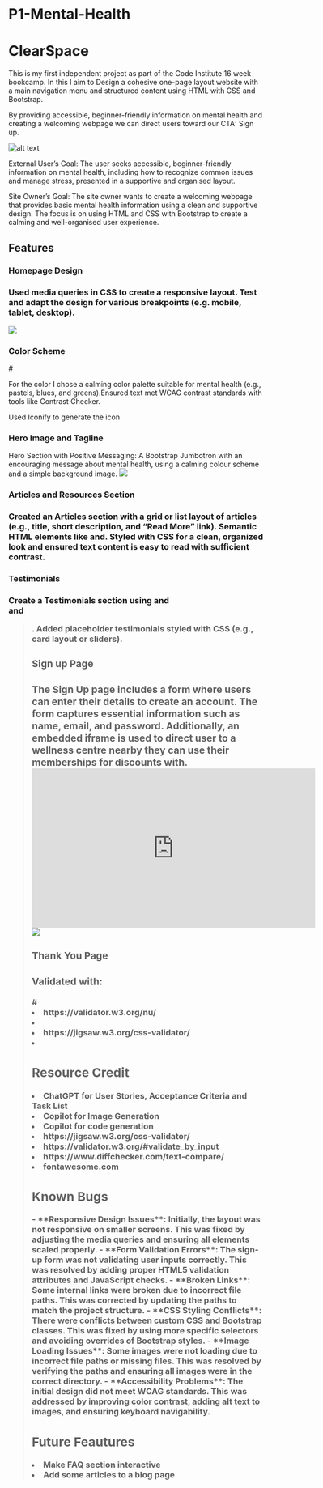 # P1-Mental-Health

<h1>ClearSpace</h1>

This is my first independent project as part of the Code Institute 16 week bookcamp. In this I aim to Design a cohesive one-page layout website with a main navigation menu and structured content using HTML with CSS and Bootstrap.

By providing accessible, beginner-friendly information on mental health and creating a welcoming webpage we can direct users toward our CTA: Sign up.

![alt text](image.png)

External User’s Goal: The user seeks accessible, beginner-friendly information on mental health, including how to recognize common issues and manage stress, presented in a supportive and organised layout.

Site Owner’s Goal: The site owner wants to create a welcoming webpage that provides basic mental health information using a clean and supportive design. The focus is on using HTML and CSS with Bootstrap to create a calming and well-organised user experience.

<h2> Features </h2>

<h3> Homepage Design <h3>

 Used media queries in CSS to create a responsive layout.
Test and adapt the design for various breakpoints (e.g. mobile, tablet, desktop).

<img src="assets/images/Screenshot from 2024-11-12 10-00-33.png">
 
<h3> Color Scheme </h3>#

 For the color I chose a calming color palette suitable for mental health (e.g., pastels, blues, and greens).Ensured text met WCAG contrast standards with tools like Contrast Checker.

Used Iconify to generate the icon


<h3> Hero Image and Tagline </h3>

Hero Section with Positive Messaging: A Bootstrap Jumbotron with an encouraging message about mental health, using a calming colour scheme and a simple background image.
<img src="assets/images/Screenshot from 2024-11-11 10-01-26.png">

<h3> Articles and Resources Section<h3>

Created an Articles section with a grid or list layout of articles (e.g., title, short description, and “Read More” link). Semantic HTML elements like
and. Styled with CSS for a clean, organized look and ensured text content is easy to read with sufficient contrast.

<h3> Testimonials <h3>
Create a Testimonials section using
and <section> and <blockquote>. Added placeholder testimonials styled with CSS (e.g., card layout or sliders). 

<h3> Sign up Page <h3>
The Sign Up page includes a form where users can enter their details to create an account. The form captures essential information such as name, email, and password. Additionally, an embedded iframe is used to direct user to a wellness centre nearby they can use their memberships for discounts with.

<iframe width="560" height="315" src="https://www.youtube.com/embed/example_video" frameborder="0" allowfullscreen></iframe>
<img src="assets/images/Screenshot from 2024-11-12 10-16-16.png">

<h3> Thank You Page <h3>

<h3> Validated with: </h3>#
<li> https://validator.w3.org/nu/ <li>
<li> https://jigsaw.w3.org/css-validator/ <li>

<h2> Resource Credit </h2>
<li> ChatGPT for User Stories, Acceptance Criteria and Task List</li>
<li> Copilot for Image Generation</li> 
<li> Copilot for code generation</li>
<li> https://jigsaw.w3.org/css-validator/ </li>
<li> https://validator.w3.org/#validate_by_input </li>
<li> https://www.diffchecker.com/text-compare/ </li>
<li> fontawesome.com </li>


<h2> Known Bugs </h2>
- **Responsive Design Issues**: Initially, the layout was not responsive on smaller screens. This was fixed by adjusting the media queries and ensuring all elements scaled properly.
- **Form Validation Errors**: The sign-up form was not validating user inputs correctly. This was resolved by adding proper HTML5 validation attributes and JavaScript checks.
- **Broken Links**: Some internal links were broken due to incorrect file paths. This was corrected by updating the paths to match the project structure.
- **CSS Styling Conflicts**: There were conflicts between custom CSS and Bootstrap classes. This was fixed by using more specific selectors and avoiding overrides of Bootstrap styles.
- **Image Loading Issues**: Some images were not loading due to incorrect file paths or missing files. This was resolved by verifying the paths and ensuring all images were in the correct directory.
- **Accessibility Problems**: The initial design did not meet WCAG standards. This was addressed by improving color contrast, adding alt text to images, and ensuring keyboard navigability.

<h2> Future Feautures </h2>
<li> Make FAQ section interactive</li>
<li> Add some articles to a blog page </li>